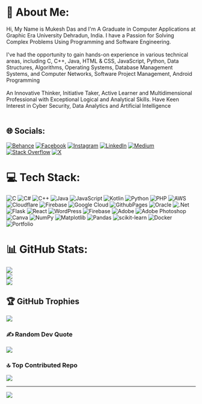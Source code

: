 # 💫 About Me:
Hi, My Name is Mukesh Das and I'm A Graduate in Computer Applications at Graphic Era University Dehradun, India. I have a Passion for Solving Complex Problems Using Programming and Software Engineering.<br><br>I've had the opportunity to gain hands-on experience in various technical areas, including C, C++, Java, HTML & CSS, JavaScript, Python, Data Structures, Algorithms, Operating Systems, Database Management Systems, and Computer Networks, Software Project Management, Android Programming<br><br>An Innovative Thinker, Initiative Taker, Active Learner and Multidimensional Professional with Exceptional Logical and Analytical Skills. Have Keen Interest in Cyber Security, Data Analytics and Artificial Intelligence<br><br>


## 🌐 Socials:
[![Behance](https://img.shields.io/badge/Behance-1769ff?logo=behance&logoColor=white)](https://behance.net/imukeshkumardas) [![Facebook](https://img.shields.io/badge/Facebook-%231877F2.svg?logo=Facebook&logoColor=white)](https://facebook.com/imukeshkumardas) [![Instagram](https://img.shields.io/badge/Instagram-%23E4405F.svg?logo=Instagram&logoColor=white)](https://instagram.com/imukeshkumardas) [![LinkedIn](https://img.shields.io/badge/LinkedIn-%230077B5.svg?logo=linkedin&logoColor=white)](https://linkedin.com/in/imukeshkumardas) [![Medium](https://img.shields.io/badge/Medium-12100E?logo=medium&logoColor=white)](https://medium.com/@imukeshkumardas) [![Stack Overflow](https://img.shields.io/badge/-Stackoverflow-FE7A16?logo=stack-overflow&logoColor=white)](https://stackoverflow.com/users/imukeshkumardas) [![X](https://img.shields.io/badge/X-black.svg?logo=X&logoColor=white)](https://x.com/imukeshkumardas) 

# 💻 Tech Stack:
![C](https://img.shields.io/badge/c-%2300599C.svg?style=for-the-badge&logo=c&logoColor=white)
![C#](https://img.shields.io/badge/c%23-%23239120.svg?style=for-the-badge&logo=csharp&logoColor=white) 
![C++](https://img.shields.io/badge/c++-%2300599C.svg?style=for-the-badge&logo=c%2B%2B&logoColor=white) 
![Java](https://img.shields.io/badge/java-%23ED8B00.svg?style=for-the-badge&logo=openjdk&logoColor=white) 
![JavaScript](https://img.shields.io/badge/javascript-%23323330.svg?style=for-the-badge&logo=javascript&logoColor=%23F7DF1E) 
![Kotlin](https://img.shields.io/badge/kotlin-%237F52FF.svg?style=for-the-badge&logo=kotlin&logoColor=white) 
![Python](https://img.shields.io/badge/python-3670A0?style=for-the-badge&logo=python&logoColor=ffdd54) 
![PHP](https://img.shields.io/badge/php-%23777BB4.svg?style=for-the-badge&logo=php&logoColor=white) 
![AWS](https://img.shields.io/badge/AWS-%23FF9900.svg?style=for-the-badge&logo=amazon-aws&logoColor=white) 
![Cloudflare](https://img.shields.io/badge/Cloudflare-F38020?style=for-the-badge&logo=Cloudflare&logoColor=white) 
![Firebase](https://img.shields.io/badge/firebase-%23039BE5.svg?style=for-the-badge&logo=firebase) 
![Google Cloud](https://img.shields.io/badge/GoogleCloud-%234285F4.svg?style=for-the-badge&logo=google-cloud&logoColor=white) 
![GithubPages](https://img.shields.io/badge/github%20pages-121013?style=for-the-badge&logo=github&logoColor=white) 
![Oracle](https://img.shields.io/badge/Oracle-F80000?style=for-the-badge&logo=oracle&logoColor=white) 
![.Net](https://img.shields.io/badge/.NET-5C2D91?style=for-the-badge&logo=.net&logoColor=white) 
![Flask](https://img.shields.io/badge/flask-%23000.svg?style=for-the-badge&logo=flask&logoColor=white) 
![React](https://img.shields.io/badge/react-%2320232a.svg?style=for-the-badge&logo=react&logoColor=%2361DAFB) 
![WordPress](https://img.shields.io/badge/WordPress-%23117AC9.svg?style=for-the-badge&logo=WordPress&logoColor=white) 
![Firebase](https://img.shields.io/badge/Firebase-039BE5?style=for-the-badge&logo=Firebase&logoColor=white) 
![Adobe](https://img.shields.io/badge/adobe-%23FF0000.svg?style=for-the-badge&logo=adobe&logoColor=white) 
![Adobe Photoshop](https://img.shields.io/badge/adobe%20photoshop-%2331A8FF.svg?style=for-the-badge&logo=adobe%20photoshop&logoColor=white) 
![Canva](https://img.shields.io/badge/Canva-%2300C4CC.svg?style=for-the-badge&logo=Canva&logoColor=white) 
![NumPy](https://img.shields.io/badge/numpy-%23013243.svg?style=for-the-badge&logo=numpy&logoColor=white) 
![Matplotlib](https://img.shields.io/badge/Matplotlib-%23ffffff.svg?style=for-the-badge&logo=Matplotlib&logoColor=black) 
![Pandas](https://img.shields.io/badge/pandas-%23150458.svg?style=for-the-badge&logo=pandas&logoColor=white) 
![scikit-learn](https://img.shields.io/badge/scikit--learn-%23F7931E.svg?style=for-the-badge&logo=scikit-learn&logoColor=white) 
![Docker](https://img.shields.io/badge/docker-%230db7ed.svg?style=for-the-badge&logo=docker&logoColor=white) 
![Portfolio](https://img.shields.io/badge/Portfolio-%23000000.svg?style=for-the-badge&logo=firefox&logoColor=#FF7139)
# 📊 GitHub Stats:
![](https://github-readme-stats.vercel.app/api?username=mukeshkumardas&theme=dark&hide_border=false&include_all_commits=false&count_private=false)<br/>
![](https://github-readme-streak-stats.herokuapp.com/?user=mukeshkumardas&theme=dark&hide_border=false)<br/>
![](https://github-readme-stats.vercel.app/api/top-langs/?username=mukeshkumardas&theme=dark&hide_border=false&include_all_commits=false&count_private=false&layout=compact)

## 🏆 GitHub Trophies
![](https://github-profile-trophy.vercel.app/?username=mukeshkumardas&theme=discord&no-frame=false&no-bg=true&margin-w=4)

### ✍️ Random Dev Quote
![](https://quotes-github-readme.vercel.app/api?type=horizontal&theme=light)

### 🔝 Top Contributed Repo
![](https://github-contributor-stats.vercel.app/api?username=mukeshkumardas&limit=5&theme=flat&combine_all_yearly_contributions=true)

---
[![](https://visitcount.itsvg.in/api?id=mukeshkumardas&icon=0&color=0)](https://visitcount.itsvg.in)
